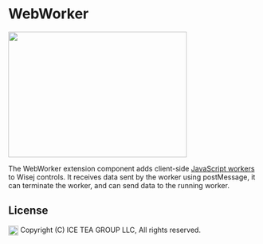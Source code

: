 WebWorker
====

<img src="https://raw.githubusercontent.com/iceteagroup/wisej-extensions/master/Support/Images/WebWorker.png" width="358" height="252">

The WebWorker extension component adds client-side [JavaScript workers](https://developer.mozilla.org/en-US/docs/Web/API/Worker) to Wisej controls. It receives data sent by the worker using postMessage, it can terminate the worker, and can send data to the running worker.

License
-------
<img src="http://iceteagroup.com/wp-content/uploads/2017/01/Square-64x64-trasp.png" height="20" align="top"> Copyright (C) ICE TEA GROUP LLC, All rights reserved.
